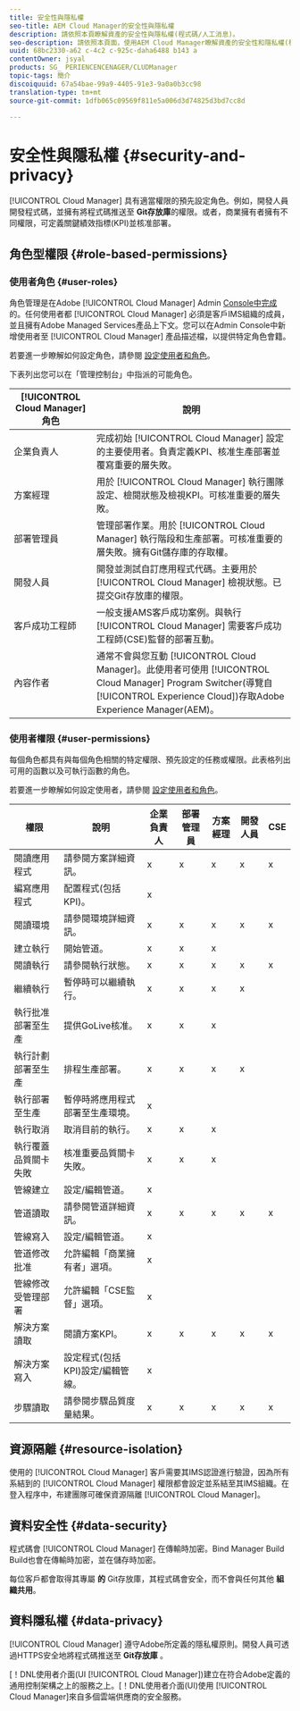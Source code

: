 ```yaml
---
title: 安全性與隱私權
seo-title: AEM Cloud Manager的安全性與隱私權
description: 請依照本頁瞭解資產的安全性與隱私權(程式碼/人工消息)。
seo-description: 請依照本頁面，使用AEM Cloud Manager瞭解資產的安全性和隱私權(程式碼/路徑)。
uuid: 68bc2330-a62 c-4c2 c-925c-daha6488 b143 a
contentOwner: jsyal
products: SG_ PERIENCENCENAGER/CLUDManager
topic-tags: 簡介
discoiquuid: 67a54bae-99a9-4405-91e3-9a0a0b3cc98
translation-type: tm+mt
source-git-commit: 1dfb065c09569f811e5a006d3d74825d3bd7cc8d

---
```



# 安全性與隱私權 {#security-and-privacy}

[!UICONTROL Cloud Manager] 具有適當權限的預先設定角色。例如，開發人員開發程式碼，並擁有將程式碼推送至 **Git存放庫**的權限。或者，商業擁有者擁有不同權限，可定義關鍵績效指標(KPI)並核准部署。

## 角色型權限 {#role-based-permissions}

### 使用者角色 {#user-roles}

角色管理是在Adobe [!UICONTROL Cloud Manager] Admin [Console中完成](https://helpx.adobe.com/enterprise/using/admin-console.html)的。任何使用者都 [!UICONTROL Cloud Manager] 必須是客戶IMS組織的成員，並且擁有Adobe Managed Services產品上下文。您可以在Admin Console中新增使用者至 [!UICONTROL Cloud Manager] 產品描述檔，以提供特定角色會籍。

若要進一步瞭解如何設定角色，請參閱 [設定使用者和角色](setting-up-users-and-roles.md)。

下表列出您可以在「管理控制台」中指派的可能角色。

| **[!UICONTROL Cloud Manager]角色** | **說明** |
|---|---|
| 企業負責人 | 完成初始 [!UICONTROL Cloud Manager] 設定的主要使用者。負責定義KPI、核准生產部署並覆寫重要的層失敗。 |
| 方案經理 | 用於 [!UICONTROL Cloud Manager] 執行團隊設定、檢閱狀態及檢視KPI。可核准重要的層失敗。 |
| 部署管理員 | 管理部署作業。用於 [!UICONTROL Cloud Manager] 執行階段和生產部署。可核准重要的層失敗。擁有Git儲存庫的存取權。 |
| 開發人員 | 開發並測試自訂應用程式代碼。主要用於 [!UICONTROL Cloud Manager] 檢視狀態。已提交Git存放庫的權限。 |
| 客戶成功工程師 | 一般支援AMS客戶成功案例。與執行 [!UICONTROL Cloud Manager] 需要客戶成功工程師(CSE)監督的部署互動。 |
| 內容作者 | 通常不會與您互動 [!UICONTROL Cloud Manager]。此使用者可使用 [!UICONTROL Cloud Manager] Program Switcher(導覽自 [!UICONTROL Experience Cloud])存取Adobe Experience Manager(AEM)。 |

### 使用者權限 {#user-permissions}

每個角色都具有與每個角色相關的特定權限、預先設定的任務或權限。此表格列出可用的函數以及可執行函數的角色。

若要進一步瞭解如何設定使用者，請參閱 [設定使用者和角色](setting-up-users-and-roles.md)。

| 權限 | 說明 | 企業負責人 | 部署管理員 | 方案經理 | 開發人員 | CSE |
|--- |--- |--- |--- |--- |--- |--- |
| 閱讀應用程式 | 請參閱方案詳細資訊。 | x | x | x | x | x |
| 編寫應用程式 | 配置程式(包括KPI)。 | x |
| 閱讀環境 | 請參閱環境詳細資訊。 | x | x | x | x | x |
| 建立執行 | 開始管道。 | x | x | x |
| 閱讀執行 | 請參閱執行狀態。 | x | x | x | x | x |
| 繼續執行 | 暫停時可以繼續執行。 | x | x | x | x |
| 執行批准部署至生產 | 提供GoLive核准。 | x | x | x |
| 執行計劃部署至生產 | 排程生產部署。 | x | x | x | x |
| 執行部署至生產 | 暫停時將應用程式部署至生產環境。 | x |
| 執行取消 | 取消目前的執行。 | x | x | x |
| 執行覆蓋品質關卡失敗 | 核准重要品質關卡失敗。 | x | x | x |
| 管線建立 | 設定/編輯管道。 | x |
| 管道讀取 | 請參閱管道詳細資訊。 | x | x | x | x | x |
| 管線寫入 | 設定/編輯管道。 | x |
| 管道修改批准 | 允許編輯「商業擁有者」選項。 | x |
| 管線修改受管理部署 | 允許編輯「CSE監督」選項。 | x |
| 解決方案讀取 | 閱讀方案KPI。 | x | x | x | x | x |
| 解決方案寫入 | 設定程式(包括KPI)設定/編輯管線。 | x |
| 步驟讀取 | 請參閱步驟品質度量結果。 | x | x | x | x | x |

## 資源隔離 {#resource-isolation}

使用的 [!UICONTROL Cloud Manager] 客戶需要其IMS認證進行驗證，因為所有系結到的 [!UICONTROL Cloud Manager] 權限都會設定並系結至其IMS組織。在登入程序中，布建團隊可確保資源隔離 [!UICONTROL Cloud Manager]。

## 資料安全性 {#data-security}

程式碼會 [!UICONTROL Cloud Manager] 在傳輸時加密。Bind Manager Build Build也會在傳輸時加密，並在儲存時加密。

每位客戶都會取得其專屬 **的** Git存放庫，其程式碼會安全，而不會與任何其他 **組織共用**。

## 資料隱私權 {#data-privacy}

[!UICONTROL Cloud Manager] 遵守Adobe所定義的隱私權原則。開發人員可透過HTTPS安全地將程式碼推送至 **Git存放庫** 。

[！DNL使用者介面(UI [!UICONTROL Cloud Manager])建立在符合Adobe定義的通用控制架構之上的服務之上。[！DNL使用者介面(UI)使用 [!UICONTROL Cloud Manager]來自多個雲端供應商的安全服務。
